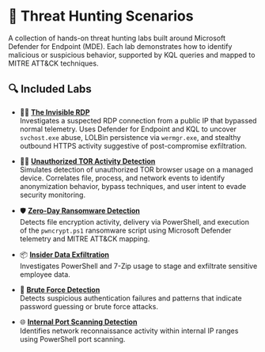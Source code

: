 # 🧠 Threat Hunting Scenarios

A collection of hands-on threat hunting labs built around Microsoft Defender for Endpoint (MDE). Each lab demonstrates how to identify malicious or suspicious behavior, supported by KQL queries and mapped to MITRE ATT&CK techniques.

## 🔍 Included Labs

- 🕵️‍♂️ **[The Invisible RDP](./the-invisible-rdp)**  
  Investigates a suspected RDP connection from a public IP that bypassed normal telemetry. Uses Defender for Endpoint and KQL to uncover `svchost.exe` abuse, LOLBin persistence via `wermgr.exe`, and stealthy outbound HTTPS activity suggestive of post-compromise exfiltration.

- 🕵️‍♂️ **[Unauthorized TOR Activity Detection](./unauthorized-tor-activity)**  
  Simulates detection of unauthorized TOR browser usage on a managed device. Correlates file, process, and network events to identify anonymization behavior, bypass techniques, and user intent to evade security monitoring.

- 🛡️ **[Zero-Day Ransomware Detection](./pwncrypt-ransomware-detection/README.md)**  
  Detects file encryption activity, delivery via PowerShell, and execution of the `pwncrypt.ps1` ransomware script using Microsoft Defender telemetry and MITRE ATT&CK mapping.

- 📦 **[Insider Data Exfiltration](./insider-data-exfil/README.md)**  
  Investigates PowerShell and 7-Zip usage to stage and exfiltrate sensitive employee data.

- 🔐 **[Brute Force Detection](./brute-force-detection/README.md)**  
  Detects suspicious authentication failures and patterns that indicate password guessing or brute force attacks.

- 🌐 **[Internal Port Scanning Detection](./port-scanning-detection/README.md)**  
  Identifies network reconnaissance activity within internal IP ranges using PowerShell port scanning.
